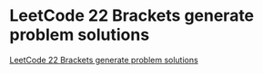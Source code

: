 # LeetCode 22 Brackets generate problem solutions
[LeetCode 22 Brackets generate problem solutions](https://aiwithcloud.com/2022/09/15/leetcode_22_brackets_generate_problem_solutions/)